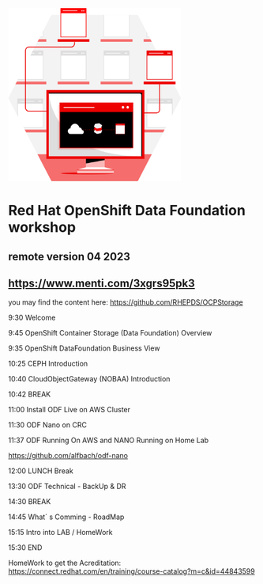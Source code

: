 <img src="https://github.com/RHEPDS/OCPStorage/blob/main/RH_Brand_MCS_APP_SERVICES.svg" width="350" height="350">


# Red Hat OpenShift Data Foundation workshop
## remote version 04 2023

## https://www.menti.com/3xgrs95pk3

you may find the content here: https://github.com/RHEPDS/OCPStorage

9:30	Welcome

9:45	OpenShift Container Storage (Data Foundation) Overview

9:35	OpenShift DataFoundation Business View

10:25	CEPH Introduction

10:40	CloudObjectGateway (NOBAA) Introduction 

10:42	BREAK

11:00	Install ODF Live on AWS Cluster

11:30	ODF Nano on CRC

11:37	ODF Running On AWS and NANO Running on Home Lab

https://github.com/alfbach/odf-nano

12:00	LUNCH Break

13:30	ODF Technical - BackUp & DR

14:30	BREAK

14:45	What´ s Comming - RoadMap

15:15	Intro into LAB / HomeWork

15:30	END

HomeWork to get the Acreditation: https://connect.redhat.com/en/training/course-catalog?m=c&id=44843599
